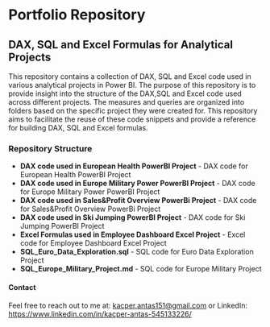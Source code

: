 # Portfolio Repository

## DAX, SQL and Excel Formulas for Analytical Projects

This repository contains a collection of DAX, SQL and Excel code used in various analytical projects in Power BI. The purpose of this repository is to provide insight into the structure of the DAX,SQL and Excel code used across different projects. 
The measures and queries are organized into folders based on the specific project they were created for. This repository aims to facilitate the reuse of these code snippets and provide a reference for building DAX, SQL and Excel formulas.

### Repository Structure
- **DAX code used in European Health PowerBI Project** - DAX code for European Health PowerBI Project
- **DAX code used in Europe Military Power PowerBI Project** - DAX code for Europe Military Power PowerBI Project
- **DAX code used in Sales&Profit Overview PowerBi Project** - DAX code for Sales&Profit Overview PowerBi Project
- **DAX code used in Ski Jumping PowerBI Project** - DAX code for Ski Jumping PowerBI Project
- **Excel Formulas used in Employee Dashboard Excel Project** - Excel code for Employee Dashboard Excel Project
- **SQL_Euro_Data_Exploration.sql** - SQL code for Euro Data Exploration Project
- **SQL_Europe_Military_Project.md** - SQL code for Europe Military Project


#### Contact
Feel free to reach out to me at: kacper.antas151@gmail.com or LinkedIn: https://www.linkedin.com/in/kacper-antas-545133226/
